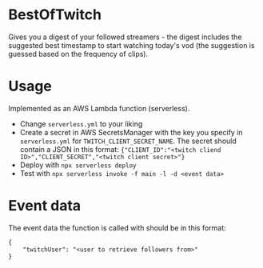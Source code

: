 # BestOfTwitch

Gives you a digest of your followed streamers - the digest includes the suggested best timestamp to start watching today's vod (the suggestion is guessed based on the frequency of clips).

# Usage

Implemented as an AWS Lambda function (serverless).

- Change `serverless.yml` to your liking
- Create a secret in AWS SecretsManager with the key you specify in `serverless.yml` for `TWITCH_CLIENT_SECRET_NAME`. The secret should contain a JSON in this format: `{"CLIENT_ID":"<twitch cliend ID>","CLIENT_SECRET","<twitch client secret>"}`
- Deploy with `npx serverless deploy`
- Test with `npx serverless invoke -f main -l -d <event data>`

# Event data

The event data the function is called with should be in this format:

```
{
    "twitchUser": "<user to retrieve followers from>"
}
```